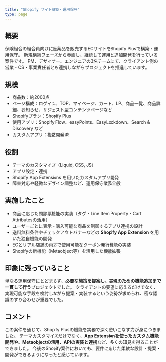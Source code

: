 ```yaml
---
title: "Shopify サイト構築・運用保守"
type: page
---
```

## 概要
保険組合の組合員向けに医薬品を販売するECサイトをShopify Plusで構築・運用保守。
新規構築フェーズから参画し、継続して運用と追加開発を行っている案件です。
PM、デザイナー、エンジニアの3名チームにて、クライアント側の営業・CS・事業責任者とも連携しながらプロジェクトを推進しています。

## 規模
- 商品数：約2000点
- ページ構成：ログイン、TOP、マイページ、カート、LP、商品一覧、商品詳細、お知らせ、サジェスト型コンテンツページなど
- Shopifyプラン：Shopify Plus
- 使用アプリ：Shopify Flow、easyPoints、EasyLockdown、Search & Discovery など
- カスタムアプリ：複数開発済

## 役割
- テーマのカスタマイズ（Liquid, CSS, JS）
- アプリ設定・連携
- Shopify App Extensions を用いたカスタムアプリ開発
- 障害対応や軽微なデザイン調整など、運用保守業務全般

## 実施したこと
- 商品に応じた問診票機能の実装（タグ・Line Item Property・Cart Attributesの活用）
- ユーザーごとに表示・購入可能な商品を制御するアプリ連携の設計
- 送料無料条件やチェックアウトバナーなどの **Shopify App Extension** を用いた独自機能の開発
- ECとリアル店舗の両方で使用可能なクーポン発行機能の実装
- Shopifyの新機能（Metaobject等）を活用した機能拡張

## 印象に残っていること
単なる運用保守にとどまらず、**必要な施策を提案し、実現のための機能追加まで一貫して行う**プロジェクトでした。
クライアントの要望に応えるだけでなく、実現可能な手段を検討しながら提案・実装するという姿勢が求められ、密な認識のすり合わせが重要でした。

## コメント
この案件を通じて、Shopify Plusの機能を実務で深く使いこなす力が身につきました。
テーマカスタマイズだけでなく、**App Extensionを使ったカスタム機能開発や、Metaobjectの活用、APIの実装と連携**など、多くの知見を得ることができました。
今後のShopify案件においても、要件に応じた柔軟な設計・提案・開発ができるようになったと感じています。

